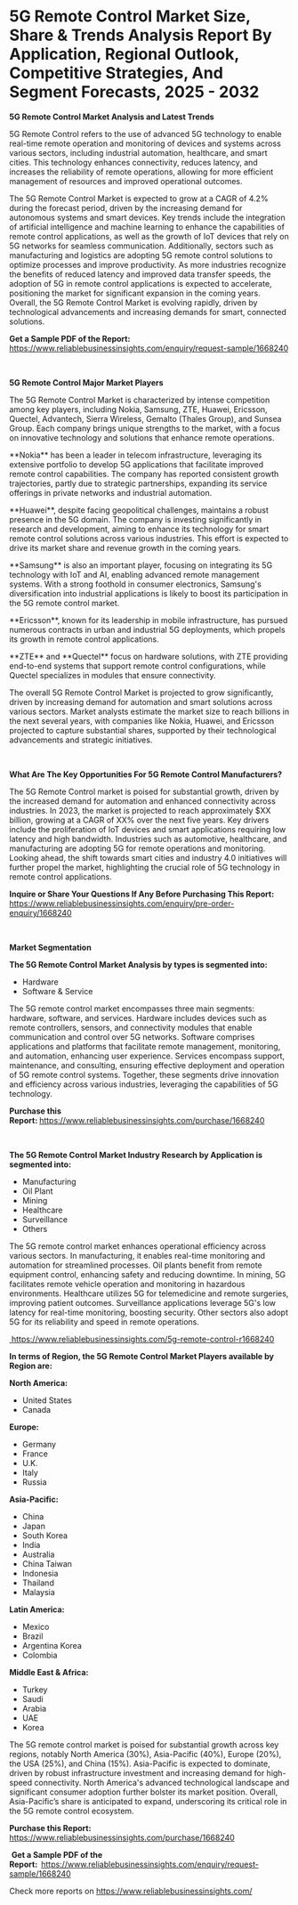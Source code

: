 <p><h1>5G Remote Control Market Size, Share & Trends Analysis Report By Application, Regional Outlook, Competitive Strategies, And Segment Forecasts, 2025 - 2032</h1></p><p><strong>5G Remote Control Market Analysis and Latest Trends</strong></p>
<p><p>5G Remote Control refers to the use of advanced 5G technology to enable real-time remote operation and monitoring of devices and systems across various sectors, including industrial automation, healthcare, and smart cities. This technology enhances connectivity, reduces latency, and increases the reliability of remote operations, allowing for more efficient management of resources and improved operational outcomes.</p><p>The 5G Remote Control Market is expected to grow at a CAGR of 4.2% during the forecast period, driven by the increasing demand for autonomous systems and smart devices. Key trends include the integration of artificial intelligence and machine learning to enhance the capabilities of remote control applications, as well as the growth of IoT devices that rely on 5G networks for seamless communication. Additionally, sectors such as manufacturing and logistics are adopting 5G remote control solutions to optimize processes and improve productivity. As more industries recognize the benefits of reduced latency and improved data transfer speeds, the adoption of 5G in remote control applications is expected to accelerate, positioning the market for significant expansion in the coming years. Overall, the 5G Remote Control Market is evolving rapidly, driven by technological advancements and increasing demands for smart, connected solutions.</p></p>
<p><strong>Get a Sample PDF of the Report:&nbsp;</strong> <a href="https://www.reliablebusinessinsights.com/enquiry/request-sample/1668240?utm_campaign=3134&utm_medium=2&utm_source=Github&utm_content=ia&utm_term=06032025&utm_id=5g-remote-control">https://www.reliablebusinessinsights.com/enquiry/request-sample/1668240</a></p>
<p>&nbsp;</p>
<p><strong>5G Remote Control Major Market Players</strong></p>
<p><p>The 5G Remote Control Market is characterized by intense competition among key players, including Nokia, Samsung, ZTE, Huawei, Ericsson, Quectel, Advantech, Sierra Wireless, Gemalto (Thales Group), and Sunsea Group. Each company brings unique strengths to the market, with a focus on innovative technology and solutions that enhance remote operations.</p><p>**Nokia** has been a leader in telecom infrastructure, leveraging its extensive portfolio to develop 5G applications that facilitate improved remote control capabilities. The company has reported consistent growth trajectories, partly due to strategic partnerships, expanding its service offerings in private networks and industrial automation.</p><p>**Huawei**, despite facing geopolitical challenges, maintains a robust presence in the 5G domain. The company is investing significantly in research and development, aiming to enhance its technology for smart remote control solutions across various industries. This effort is expected to drive its market share and revenue growth in the coming years.</p><p>**Samsung** is also an important player, focusing on integrating its 5G technology with IoT and AI, enabling advanced remote management systems. With a strong foothold in consumer electronics, Samsung's diversification into industrial applications is likely to boost its participation in the 5G remote control market.</p><p>**Ericsson**, known for its leadership in mobile infrastructure, has pursued numerous contracts in urban and industrial 5G deployments, which propels its growth in remote control applications.</p><p>**ZTE** and **Quectel** focus on hardware solutions, with ZTE providing end-to-end systems that support remote control configurations, while Quectel specializes in modules that ensure connectivity. </p><p>The overall 5G Remote Control Market is projected to grow significantly, driven by increasing demand for automation and smart solutions across various sectors. Market analysts estimate the market size to reach billions in the next several years, with companies like Nokia, Huawei, and Ericsson projected to capture substantial shares, supported by their technological advancements and strategic initiatives.</p></p>
<p>&nbsp;</p>
<p><strong>What Are The Key Opportunities For 5G Remote Control Manufacturers?</strong></p>
<p><p>The 5G Remote Control market is poised for substantial growth, driven by the increased demand for automation and enhanced connectivity across industries. In 2023, the market is projected to reach approximately $XX billion, growing at a CAGR of XX% over the next five years. Key drivers include the proliferation of IoT devices and smart applications requiring low latency and high bandwidth. Industries such as automotive, healthcare, and manufacturing are adopting 5G for remote operations and monitoring. Looking ahead, the shift towards smart cities and industry 4.0 initiatives will further propel the market, highlighting the crucial role of 5G technology in remote control applications.</p></p>
<p><strong>Inquire or Share Your Questions If Any Before Purchasing This Report:</strong> <a href="https://www.reliablebusinessinsights.com/enquiry/pre-order-enquiry/1668240?utm_campaign=3134&utm_medium=2&utm_source=Github&utm_content=ia&utm_term=06032025&utm_id=5g-remote-control">https://www.reliablebusinessinsights.com/enquiry/pre-order-enquiry/1668240</a></p>
<p>&nbsp;</p>
<p><strong>Market Segmentation</strong></p>
<p><strong>The 5G Remote Control Market Analysis by types is segmented into:</strong></p>
<p><ul><li>Hardware</li><li>Software & Service</li></ul></p>
<p><p>The 5G remote control market encompasses three main segments: hardware, software, and services. Hardware includes devices such as remote controllers, sensors, and connectivity modules that enable communication and control over 5G networks. Software comprises applications and platforms that facilitate remote management, monitoring, and automation, enhancing user experience. Services encompass support, maintenance, and consulting, ensuring effective deployment and operation of 5G remote control systems. Together, these segments drive innovation and efficiency across various industries, leveraging the capabilities of 5G technology.</p></p>
<p><strong>Purchase this Report:&nbsp;</strong><a href="https://www.reliablebusinessinsights.com/purchase/1668240?utm_campaign=3134&utm_medium=2&utm_source=Github&utm_content=ia&utm_term=06032025&utm_id=5g-remote-control">https://www.reliablebusinessinsights.com/purchase/1668240</a></p>
<p>&nbsp;</p>
<p><strong>The 5G Remote Control Market Industry Research by Application is segmented into:</strong></p>
<p><ul><li>Manufacturing</li><li>Oil Plant</li><li>Mining</li><li>Healthcare</li><li>Surveillance</li><li>Others</li></ul></p>
<p><p>The 5G remote control market enhances operational efficiency across various sectors. In manufacturing, it enables real-time monitoring and automation for streamlined processes. Oil plants benefit from remote equipment control, enhancing safety and reducing downtime. In mining, 5G facilitates remote vehicle operation and monitoring in hazardous environments. Healthcare utilizes 5G for telemedicine and remote surgeries, improving patient outcomes. Surveillance applications leverage 5G's low latency for real-time monitoring, boosting security. Other sectors also adopt 5G for its reliability and speed in remote operations.</p></p>
<p><a href="https://www.reliablebusinessinsights.com/5g-remote-control-r1668240?utm_campaign=3134&utm_medium=2&utm_source=Github&utm_content=ia&utm_term=06032025&utm_id=5g-remote-control">&nbsp;https://www.reliablebusinessinsights.com/5g-remote-control-r1668240</a></p>
<p><strong>In terms of Region, the 5G Remote Control Market Players available by Region are:</strong></p>
<p>
    <p> <strong> North America: </strong>
        <ul>
            <li>United States</li>
            <li>Canada</li>
        </ul>
        </p> 
    <p> <strong> Europe: </strong>
        <ul>
            <li>Germany</li>
            <li>France</li>
            <li>U.K.</li>
            <li>Italy</li>
            <li>Russia</li>
        </ul>
        </p> 
    <p> <strong> Asia-Pacific: </strong>
        <ul>
            <li>China</li>
            <li>Japan</li>
            <li>South Korea</li>
            <li>India</li>
            <li>Australia</li>
            <li>China Taiwan</li>
            <li>Indonesia</li>
            <li>Thailand</li>
            <li>Malaysia</li>
        </ul>
        </p> 
    <p> <strong> Latin America: </strong>
        <ul>
            <li>Mexico</li>
            <li>Brazil</li>
            <li>Argentina Korea</li>
            <li>Colombia</li>
        </ul>
        </p> 
    <p> <strong> Middle East & Africa: </strong>
        <ul>
            <li>Turkey</li>
            <li>Saudi</li>
            <li>Arabia</li>
            <li>UAE</li>
            <li>Korea</li>
        </ul>
    </p>
    </p>
<p><p>The 5G remote control market is poised for substantial growth across key regions, notably North America (30%), Asia-Pacific (40%), Europe (20%), the USA (25%), and China (15%). Asia-Pacific is expected to dominate, driven by robust infrastructure investment and increasing demand for high-speed connectivity. North America's advanced technological landscape and significant consumer adoption further bolster its market position. Overall, Asia-Pacific’s share is anticipated to expand, underscoring its critical role in the 5G remote control ecosystem.</p></p>
<p><strong>Purchase this Report: </strong><a href="https://www.reliablebusinessinsights.com/purchase/1668240?utm_campaign=3134&utm_medium=2&utm_source=Github&utm_content=ia&utm_term=06032025&utm_id=5g-remote-control">https://www.reliablebusinessinsights.com/purchase/1668240</a></p>
<p>&nbsp;<strong>Get a Sample PDF of the Report:&nbsp;&nbsp;</strong><a href="https://www.reliablebusinessinsights.com/enquiry/request-sample/1668240?utm_campaign=3134&utm_medium=2&utm_source=Github&utm_content=ia&utm_term=06032025&utm_id=5g-remote-control">https://www.reliablebusinessinsights.com/enquiry/request-sample/1668240</a></p>
<p><strong></strong></p>
<p>Check more reports on <a href="https://www.reliablebusinessinsights.com/?utm_campaign=3134&utm_medium=2&utm_source=Github&utm_content=ia&utm_term=06032025&utm_id=5g-remote-control">https://www.reliablebusinessinsights.com/</a></p>